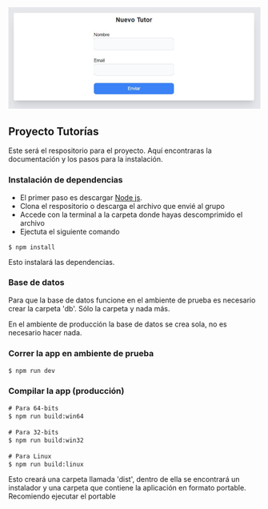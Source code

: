 <p align="center"><img src="captura.JPG"></p>

## Proyecto Tutorías

Este será el respositorio para el proyecto. Aquí encontraras la documentación y los pasos para la instalación.

### Instalación de dependencias

- El primer paso es descargar <a href="https://nodejs.org/es/" target="_blank">Node js</a>.
- Clona el respositorio o descarga el archivo que envié al grupo
- Accede con la terminal a la carpeta donde hayas descomprimido el archivo
- Ejectuta el siguiente comando

```
$ npm install
```
Esto instalará las dependencias.

### Base de datos

Para que la base de datos funcione en el ambiente de prueba es necesario crear la carpeta 'db'. Sólo la carpeta y nada más.

En el ambiente de producción la base de datos se crea sola, no es necesario hacer nada.

### Correr la app en ambiente de prueba

```
$ npm run dev
```

### Compilar la app (producción)

```
# Para 64-bits
$ npm run build:win64

# Para 32-bits
$ npm run build:win32

# Para Linux
$ npm run build:linux
```
Esto creará una carpeta llamada 'dist', dentro de ella se encontrará un instalador y una carpeta que contiene la aplicación en formato portable. Recomiendo ejecutar el portable

